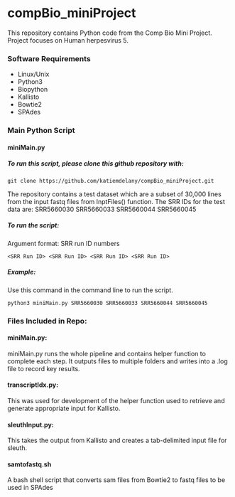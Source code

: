 # compBio_miniProject
This repository contains Python code from the Comp Bio Mini Project. Project focuses on Human herpesvirus 5.

### Software Requirements
* Linux/Unix
* Python3
* Biopython
* Kallisto
* Bowtie2
* SPAdes

### Main Python Script
#### miniMain.py
##### To run this script, please clone this github repository with:
```
git clone https://github.com/katiemdelany/compBio_miniProject.git
```
The repository contains a test dataset which are a subset of 30,000 lines from the input fastq files from InptFiles() function. The SRR IDs for the test data are: SRR5660030 SRR5660033 SRR5660044 SRR5660045 

##### To run the script:
Argument format: SRR run ID numbers
```
<SRR Run ID> <SRR Run ID> <SRR Run ID> <SRR Run ID>
```
##### Example:
Use this command in the command line to run the script. 
```
python3 miniMain.py SRR5660030 SRR5660033 SRR5660044 SRR5660045
```

### Files Included in Repo:
#### miniMain.py: 
miniMain.py runs the whole pipeline and contains helper function to complete each step. It outputs files to multiple folders and writes into a .log file to record key results.
#### transcriptIdx.py:
This was used for development of the helper function used to retrieve and generate appropriate input for Kallisto.
#### sleuthInput.py:
This takes the output from Kallisto and creates a tab-delimited input file for sleuth. 
#### samtofastq.sh
A bash shell script that converts sam files from Bowtie2 to fastq files to be used in SPAdes



